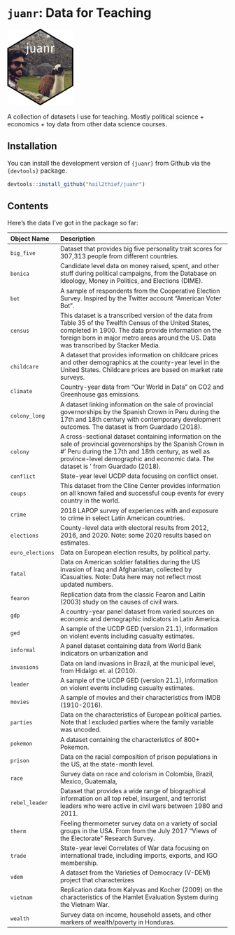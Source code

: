 
# `juanr`: Data for Teaching

<img src="temp/sticker.png" width="30%">

A collection of datasets I use for teaching. Mostly political science +
economics + toy data from other data science courses.

## Installation

You can install the development version of `{juanr}` from Github via the
`{devtools}` package.

``` r
devtools::install_github("hail2thief/juanr")
```

## Contents

Here’s the data I’ve got in the package so far:

| **Object Name**  | **Description**                                                                                                                                                                                                                                             |
|:-----------------|:------------------------------------------------------------------------------------------------------------------------------------------------------------------------------------------------------------------------------------------------------------|
| `big_five`       | Dataset that provides big five personality trait scores for 307,313 people from different countries.                                                                                                                                                        |
| `bonica`         | Candidate level data on money raised, spent, and other stuff during political campaigns, from the Database on Ideology, Money in Politics, and Elections (DIME).                                                                                            |
| `bot`            | A sample of respondents from the Cooperative Election Survey. Inspired by the Twitter account “American Voter Bot”.                                                                                                                                         |
| `census`         | This dataset is a transcribed version of the data from Table 35 of the Twelfth Census of the United States, completed in 1900. The data provide information on the foreign born in major metro areas around the US. Data was transcribed by Stacker Media.  |
| `childcare`      | A dataset that provides information on childcare prices and other demographics at the county-year level in the United States. Childcare prices are based on market rate surveys.                                                                            |
| `climate`        | Country-year data from “Our World in Data” on CO2 and Greenhouse gas emissions.                                                                                                                                                                             |
| `colony_long`    | A dataset linking information on the sale of provincial governorships by the Spanish Crown in Peru during the 17th and 18th century with contemporary development outcomes. The dataset is from Guardado (2018).                                            |
| `colony`         | A cross-sectional dataset containing information on the sale of provincial governorships by the Spanish Crown in \#’ Peru during the 17th and 18th century, as well as province-level demographic and economic data. The dataset is ’ from Guardado (2018). |
| `conflict`       | State-year level UCDP data focusing on conflict onset.                                                                                                                                                                                                      |
| `coups`          | This dataset from the Cline Center provides information on all known failed and successful coup events for every country in the world.                                                                                                                      |
| `crime`          | 2018 LAPOP survey of experiences with and exposure to crime in select Latin American countries.                                                                                                                                                             |
| `elections`      | County-level data with electoral results from 2012, 2016, and 2020. Note: some 2020 results based on estimates.                                                                                                                                             |
| `euro_elections` | Data on European election results, by political party.                                                                                                                                                                                                      |
| `fatal`          | Data on American soldier fatalities during the US invasion of Iraq and Afghanistan, collected by iCasualties. Note: Data here may not reflect most updated numbers.                                                                                         |
| `fearon`         | Replication data from the classic Fearon and Laitin (2003) study on the causes of civil wars.                                                                                                                                                               |
| `gdp`            | A country-year panel dataset from varied sources on economic and demographic indicators in Latin America.                                                                                                                                                   |
| `ged`            | A sample of the UCDP GED (version 21.1), information on violent events including casualty estimates.                                                                                                                                                        |
| `informal`       | A panel dataset containing data from World Bank indicators on urbanization and                                                                                                                                                                              |
| `invasions`      | Data on land invasions in Brazil, at the municipal level, from Hidalgo et. al (2010).                                                                                                                                                                       |
| `leader`         | A sample of the UCDP GED (version 21.1), information on violent events including casualty estimates.                                                                                                                                                        |
| `movies`         | A sample of movies and their characteristics from IMDB (1910-2016).                                                                                                                                                                                         |
| `parties`        | Data on the characteristics of European political parties. Note that I excluded parties where the family variable was uncoded.                                                                                                                              |
| `pokemon`        | A dataset containing the characteristics of 800+ Pokemon.                                                                                                                                                                                                   |
| `prison`         | Data on the racial composition of prison populations in the US, at the state-month level.                                                                                                                                                                   |
| `race`           | Survey data on race and colorism in Colombia, Brazil, Mexico, Guatemala,                                                                                                                                                                                    |
| `rebel_leader`   | Dataset that provides a wide range of biographical information on all top rebel, insurgent, and terrorist leaders who were active in civil wars between 1980 and 2011.                                                                                      |
| `therm`          | Feeling thermometer survey data on a variety of social groups in the USA. From from the July 2017 “Views of the Electorate” Research Survey.                                                                                                                |
| `trade`          | State-year level Correlates of War data focusing on international trade, including imports, exports, and IGO membership.                                                                                                                                    |
| `vdem`           | A dataset from the Varieties of Democracy (V-DEM) project that characterizes                                                                                                                                                                                |
| `vietnam`        | Replication data from Kalyvas and Kocher (2009) on the characteristics of the Hamlet Evaluation System during the Vietnam War.                                                                                                                              |
| `wealth`         | Survey data on income, household assets, and other markers of wealth/poverty in Honduras.                                                                                                                                                                   |
